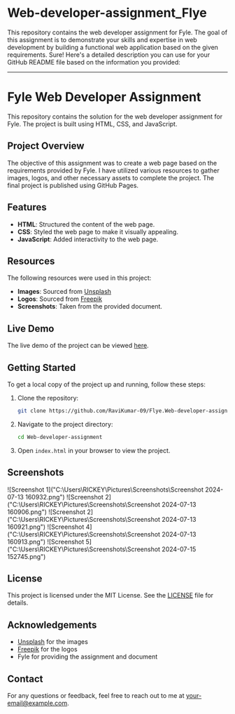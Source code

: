 # Web-developer-assignment_Flye
This repository contains the web developer assignment for Fyle. The goal of this assignment is to demonstrate your skills and expertise in web development by building a functional web application based on the given requirements.
Sure! Here's a detailed description you can use for your GitHub README file based on the information you provided:

---

# Fyle Web Developer Assignment

This repository contains the solution for the web developer assignment for Fyle. The project is built using HTML, CSS, and JavaScript.

## Project Overview

The objective of this assignment was to create a web page based on the requirements provided by Fyle. I have utilized various resources to gather images, logos, and other necessary assets to complete the project. The final project is published using GitHub Pages.

## Features

- **HTML**: Structured the content of the web page.
- **CSS**: Styled the web page to make it visually appealing.
- **JavaScript**: Added interactivity to the web page.

## Resources

The following resources were used in this project:

- **Images**: Sourced from [Unsplash](https://unsplash.com)
- **Logos**: Sourced from [Freepik](https://www.freepik.com)
- **Screenshots**: Taken from the provided document.

## Live Demo

The live demo of the project can be viewed [here](https://github.com/RaviKumar-09/Web-developer-assignment_Flye).

## Getting Started

To get a local copy of the project up and running, follow these steps:

1. Clone the repository:
   ```sh
   git clone https://github.com/RaviKumar-09/Flye.Web-developer-assignment_git
   ```

2. Navigate to the project directory:
   ```sh
   cd Web-developer-assignment
   ```

3. Open `index.html` in your browser to view the project.

## Screenshots

![Screenshot 1]("C:\Users\RICKEY\Pictures\Screenshots\Screenshot 2024-07-13 160932.png")
![Screenshot 2]("C:\Users\RICKEY\Pictures\Screenshots\Screenshot 2024-07-13 160906.png")
![Screenshot 2]("C:\Users\RICKEY\Pictures\Screenshots\Screenshot 2024-07-13 160921.png")
![Screenshot 4]("C:\Users\RICKEY\Pictures\Screenshots\Screenshot 2024-07-13 160913.png")
![Screenshot 5]("C:\Users\RICKEY\Pictures\Screenshots\Screenshot 2024-07-15 152745.png")

## License

This project is licensed under the MIT License. See the [LICENSE](LICENSE) file for details.

## Acknowledgements

- [Unsplash](https://unsplash.com) for the images
- [Freepik](https://www.freepik.com) for the logos
- Fyle for providing the assignment and document

## Contact

For any questions or feedback, feel free to reach out to me at [your-email@example.com](ravikumarainapudi97@gmail.com).
